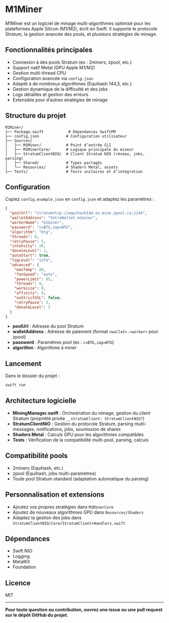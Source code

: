 # M1Miner

M1Miner est un logiciel de minage multi-algorithmes optimisé pour les plateformes Apple Silicon (M1/M2), écrit en Swift. Il supporte le protocole Stratum, la gestion avancée des pools, et plusieurs stratégies de minage.

## Fonctionnalités principales
- Connexion à des pools Stratum (ex : 2miners, zpool, etc.)
- Support natif Metal (GPU Apple M1/M2)
- Gestion multi-thread CPU
- Configuration avancée via `config.json`
- Adapté à de nombreux algorithmes (Equihash 144,5, etc.)
- Gestion dynamique de la difficulté et des jobs
- Logs détaillés et gestion des erreurs
- Extensible pour d’autres stratégies de minage

## Structure du projet
```
M1Miner/
├── Package.swift           # Dépendances SwiftPM
├── config.json            # Configuration utilisateur
├── Sources/
│   ├── M1Miner/           # Point d’entrée CLI
│   ├── M1MinerCore/       # Logique principale du mineur
│   ├── StratumClientNIO/  # Client Stratum NIO (réseau, jobs, parsing)
│   ├── Shared/            # Types partagés
│   └── Resources/         # Shaders Metal, assets
├── Tests/                 # Tests unitaires et d’intégration
```

## Configuration
Copiez `config.example.json` en `config.json` et adaptez les paramètres :
```json
{
  "poolUrl": "stratum+tcp://equihash144.eu.mine.zpool.ca:2144",
  "walletAddress": "VotreWallet.m1miner",
  "workerName": "m1miner",
  "password": "c=BTG,zap=BTG",
  "algorithm": "btg",
  "threads": 8,
  "retryPause": 5,
  "intensity": 20,
  "donateLevel": 1,
  "autoStart": true,
  "logLevel": "info",
  "advanced": {
    "maxTemp": 80,
    "fanSpeed": "auto",
    "powerLimit": 85,
    "threads": 0,
    "worksize": 8,
    "affinity": 0,
    "noStrictSSL": false,
    "retryPause": 5,
    "donateLevel": 1
  }
}
```
- **poolUrl** : Adresse du pool Stratum
- **walletAddress** : Adresse de paiement (format `<wallet>.<worker>` pour zpool)
- **password** : Paramètres pool (ex : `c=BTG,zap=BTG`)
- **algorithm** : Algorithme à miner

## Lancement
Dans le dossier du projet :
```sh
swift run
```

## Architecture logicielle
- **MiningManager.swift** : Orchestration du minage, gestion du client Stratum (propriété privée `__stratumClient: StratumClientNIO?`)
- **StratumClientNIO** : Gestion du protocole Stratum, parsing multi-messages, notifications, jobs, soumission de shares
- **Shaders Metal** : Calculs GPU pour les algorithmes compatibles
- **Tests** : Vérification de la compatibilité multi-pool, parsing, calculs

## Compatibilité pools
- 2miners (Equihash, etc.)
- zpool (Equihash, jobs multi-paramètres)
- Toute pool Stratum standard (adaptation automatique du parsing)

## Personnalisation et extensions
- Ajoutez vos propres stratégies dans `M1MinerCore`
- Ajoutez de nouveaux algorithmes GPU dans `Resources/Shaders`
- Adaptez la gestion des jobs dans `StratumClientNIO/Core/StratumClient+Handlers.swift`

## Dépendances
- Swift NIO
- Logging
- MetalKit
- Foundation

## Licence
MIT

---

**Pour toute question ou contribution, ouvrez une issue ou une pull request sur le dépôt GitHub du projet.**
